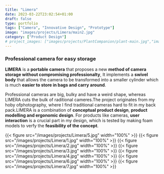```yaml
---
title: "Limera"
date: 2023-03-22T23:02:54+01:00
draft: false
type: portfolio
tags: ["Camera", "Innovative Design", "Prototype"]
image: "images/projects/Limera/main2.jpg"
category: ["Product Design"]
# project_images: ["images/projects/PlantCompanion/plant-main.jpg","images/projects/PlantCompanion/plant-bottom.jpg"]
---
```

### Professional camera for easy storage
**LIMERA** is a **portable camera** that proposes a new **method of camera storage without compromising professionalty**, It implements a **swivel body** that allows the camera to be transformed into a smaller cylinder which is much **easier to store in bags and carry around**.

Professional cameras are big, bulky and have a weird shape, whereas LIMERA cuts the bulk of raditional cameres.The project originates from my hoby ofphotography, where l find traditional cameras hard to fit in my back pack.LIMERA is a combination of **conceptual product design**, **product modelling and ergonomic design**. For products like cameras, **user interaction** is a crucial part in my design, which is tested by making foam models to verfy the **feasibility of the concept**.


{{< figure src="/images/projects/Limera/5.jpg" width="100%"  >}}
{{< figure src="/images/projects/Limera/1.jpg" width="100%"  >}}
{{< figure src="/images/projects/Limera/2.jpg" width="100%"  >}}
{{< figure src="/images/projects/Limera/3.jpg" width="100%"  >}}
{{< figure src="/images/projects/Limera/4.jpg" width="100%"  >}}
{{< figure src="/images/projects/Limera/6.jpg" width="100%"  >}}
{{< figure src="/images/projects/Limera/7.jpg" width="100%"  >}}